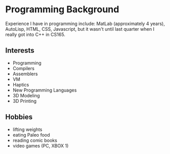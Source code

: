 # Programming Background
Experience I have in programming include:  MatLab (approximately 4 years), AutoLisp, HTML, CSS, Javascript, but it wasn't until last quarter when I really got into C++ in CS165.

## Interests
* Programming
* Compilers
* Assemblers
* VM
* Haptics
* New Programming Languages
* 3D Modeling
* 3D Printing

## Hobbies
* lifting weights
* eating Paleo food
* reading comic books
* video games (PC, XBOX 1)
